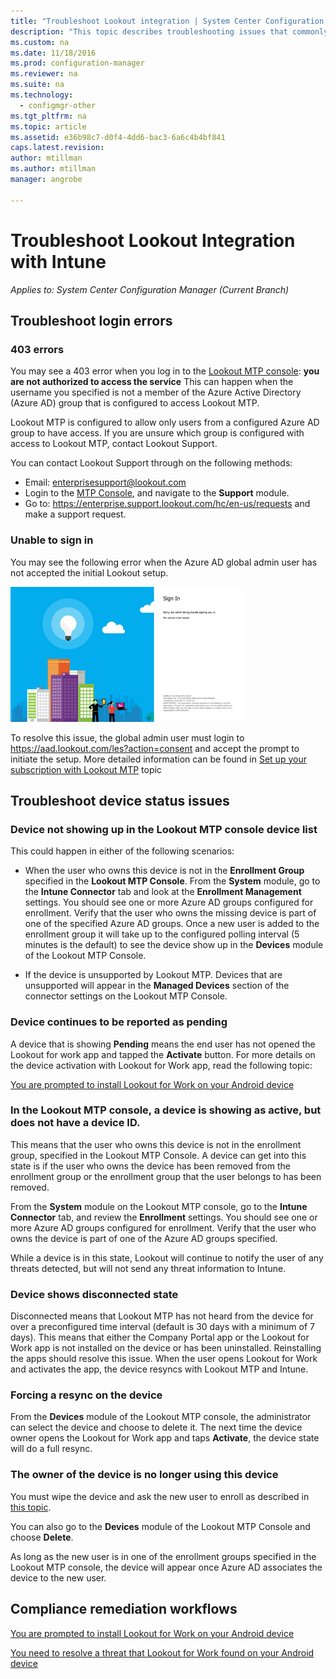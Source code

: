 ```yaml
---
title: "Troubleshoot Lookout integration | System Center Configuration Manager"
description: "This topic describes troubleshooting issues that commonly occur with Lookout Integration."
ms.custom: na
ms.date: 11/18/2016
ms.prod: configuration-manager
ms.reviewer: na
ms.suite: na
ms.technology:
  - configmgr-other
ms.tgt_pltfrm: na
ms.topic: article
ms.assetid: e36b98c7-d0f4-4dd6-bac3-6a6c4b4bf841
caps.latest.revision:
author: mtillman
ms.author: mtillman
manager: angrobe

---
```

# Troubleshoot Lookout Integration with Intune

*Applies to: System Center Configuration Manager (Current Branch)*

## Troubleshoot login errors
### 403 errors
You may see a 403 error when you log in to the [Lookout MTP console](https://aad.lookout.com):  **you are not authorized to access the service**  This can happen when the username you specified is not a member of the Azure Active Directory (Azure AD) group that is configured to access Lookout MTP.

Lookout MTP is configured to  allow only users from a configured Azure AD group to have access. If you are unsure which group is configured with access to Lookout MTP, contact Lookout Support.

You can contact Lookout Support through on the following methods:

* Email: enterprisesupport@lookout.com
* Login to the  [MTP  Console](http://aad.lookout.com), and navigate to the **Support** module.
* Go to:  https://enterprise.support.lookout.com/hc/en-us/requests and make a support request.

### Unable to sign in
You may see the following error when the Azure AD global admin user has not accepted the initial Lookout setup.

![screenshot of the Lookout login screen showing sign in error](media/lookout-consent-not-accepted-error.png)

To resolve this issue, the global admin user must login to  https://aad.lookout.com/les?action=consent
and accept the prompt to initiate the setup. More detailed information can be found in  [Set up your subscription with Lookout MTP](emm-set-up-your-subscription-with-lookout.md) topic

## Troubleshoot device status issues

### Device not showing up in the Lookout MTP console device list

This could happen in either of the following scenarios:
* When the user who owns this device is not in the **Enrollment Group** specified in the **Lookout MTP Console**.  From the **System** module, go to the  **Intune Connector** tab and look at the **Enrollment Management**  settings.  You should see one or more Azure AD groups configured for enrollment.  Verify that the user who owns the missing device is part of one of the specified Azure AD groups.  Once a new user is added to the enrollment group it will take up to the configured polling interval (5 minutes is the default) to see the device show up in the **Devices** module of the Lookout MTP Console.

* If the device is unsupported by Lookout MTP.  Devices that are unsupported will appear in the **Managed Devices** section of the connector settings on the Lookout MTP Console.

### Device continues to be reported as **pending**

A device that is showing  **Pending**  means the end user has not opened the Lookout for work app and tapped the  **Activate** button. For more details on the device activation with Lookout for Work app, read the following topic:

[You are prompted to install Lookout for Work on your Android device ](http://docs.microsoft.com/intune/enduser/you-are-prompted-to-install-lookout-for-work-android)

### In the Lookout MTP console, a device is showing as active, but does not have a device ID.
This means that the user who owns this device is not in the enrollment group, specified in the Lookout MTP Console.   A device can get into this state is if the user who owns the device has been removed from the enrollment group or the enrollment group that the user belongs to has been removed.

From the **System** module on the Lookout MTP console, go to the  **Intune Connector** tab, and review the **Enrollment** settings.  You should see one or more Azure AD groups configured for enrollment.  Verify that the user who owns the device is part of one of the Azure AD groups specified.

While a device is in this state, Lookout will continue to notify the user of any threats detected, but will not send any threat information to Intune.

### Device shows disconnected state

Disconnected means that Lookout MTP has not heard from the device for over a preconfigured time interval (default is 30 days with a minimum of 7 days). This means that either the Company Portal app or the Lookout for Work app is not installed on the device or has been uninstalled. Reinstalling the apps should resolve this issue. When the user opens Lookout for Work and activates the app, the device resyncs with Lookout MTP and Intune.

### Forcing a resync on the device
From the **Devices** module of the Lookout MTP console, the administrator can select the device and choose to delete it.   The next time the device owner opens the Lookout for Work app and taps **Activate**, the device state will do a full resync.

### The owner of the device is no longer using this device
You must wipe the device and ask the new user to enroll as described in [this topic](https://docs.microsoft.com/en-us/sccm/mdm/deploy-use/wipe-lock-reset-devices#full-wipe).


You can also go to the **Devices** module of the Lookout MTP Console and choose **Delete**.

As long as the new user is in one of the  enrollment groups specified in the Lookout MTP console, the device will appear once Azure AD associates the device to the new user.

## Compliance remediation workflows
[You are prompted to install Lookout for Work on your Android device]( http://docs.microsoft.com/intune/enduser/you-are-prompted-to-install-lookout-for-work-android)

[You need to resolve a threat that Lookout for Work found on your Android device ](http://docs.microsoft.com/intune/enduser/you-need-to-resolve-a-threat-found-by-lookout-for-work-android)
